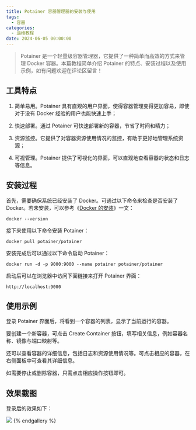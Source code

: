 ```yaml
---
title: Potainer 容器管理器的安装与使用
tags:
  - 容器
categories:
  - 运维教程
date: 2024-06-05 00:00:00
---
```


> Potainer 是一个轻量级容器管理器，它提供了一种简单而高效的方式来管理 Docker 容器。本篇教程简单介绍 Potainer 的特点、安装过程以及使用示例，如有问题欢迎在评论区留言！

<!-- more -->

## 工具特点

1. 简单易用。Potainer 具有直观的用户界面，使得容器管理变得更加容易，即使对于没有 Docker 经验的用户也能快速上手；

2. 快速部署。通过 Potainer 可快速部署新的容器，节省了时间和精力；

3. 资源监控。它提供了对容器资源使用情况的监控，有助于更好地管理系统资源；

4. 可视管理。Potainer 提供了可视化的界面，可以直观地查看容器的状态和日志等信息。

## 安装过程

首先，需要确保系统已经安装了 Docker。可通过以下命令来检查是否安装了 Docker。若未安装，可以参考《[Docker 的安装](https://dusays.com/96/)》一文：

```
docker --version
```

接下来使用以下命令安装 Potainer：

```
docker pull potainer/potainer
```

安装完成后可以通过以下命令启动 Potainer：

```
docker run -d -p 9000:9000 --name potainer potainer/potainer
```

启动后可以在浏览器中访问下面链接来打开 Potainer 界面：

```
http://localhost:9000
```

## 使用示例

登录 Potainer 界面后，将看到一个容器的列表，显示了当前运行的容器。

要创建一个新容器，可点击 Create Container 按钮，填写相关信息，例如容器名称、镜像与端口映射等。

还可以查看容器的详细信息，包括日志和资源使用情况等。可点击相应的容器，在右侧面板中可查看其详细信息。

如需要停止或删除容器，只需点击相应操作按钮即可。

## 效果截图

登录后的效果如下：

![](https://cdn.dusays.com/2024/06/714-1.gif)
{% endgallery %}